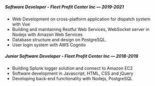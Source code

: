 ##### Software Developer - Fleet Profit Center Inc — 2019-2021

-   Web Development on cross-platform application for dispatch system with Vue
-   Building and maintaining Restful Web Services, WebSocket server in Nodejs with Amazon Web Services
-   Database structure and design on PostgreSQL.
-   User login system with AWS Cognito

##### Junior Software Developer - Fleet Profit Center Inc — 2018-2019

-   Building Splunk logger solution and connect to Amazon EC2
-   Software development in Javascript, HTML, CSS and jQuery
-   Developing back-end functionality with Nodejs, PostgreSQL

